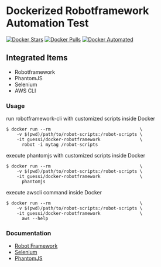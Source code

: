 # Dockerized Robotframework Automation Test

[![Docker Stars](https://img.shields.io/docker/stars/guessi/docker-robotframework.svg)](https://hub.docker.com/r/guessi/docker-robotframework/)
[![Docker Pulls](https://img.shields.io/docker/pulls/guessi/docker-robotframework.svg)](https://hub.docker.com/r/guessi/docker-robotframework/)
[![Docker Automated](https://img.shields.io/docker/automated/guessi/docker-robotframework.svg)](https://hub.docker.com/r/guessi/docker-robotframework/)


## Integrated Items

* Robotframework
* PhantomJS
* Selenium
* AWS CLI


### Usage

run robotframework-cli with customized scripts inside Docker

    $ docker run --rm                                  \
        -v $(pwd)/path/to/robot-scripts:/robot-scripts \
        -it guessi/docker-robotframework               \
          robot -i mytag /robot-scripts

execute phantomjs with customized scripts inside Docker

    $ docker run --rm                                  \
        -v $(pwd)/path/to/robot-scripts:/robot-scripts \
        -it guessi/docker-robotframework               \
          phantomjs

execute awscli command inside Docker

    $ docker run --rm                                  \
        -v $(pwd)/path/to/robot-scripts:/robot-scripts \
        -it guessi/docker-robotframework               \
          aws --help


### Documentation

* [Robot Framework](http://robotframework.org/#documentation)
* [Selenium](http://www.seleniumhq.org/)
* [PhantomJS](http://phantomjs.org/)
